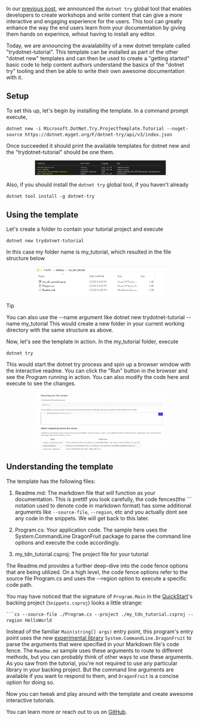 In our [previous post](https://devblogs.microsoft.com/dotnet/creating-interactive-net-documentation/), we announced the `dotnet try` global tool that enables developers to create workshops and write content that can give a more interactive and engaging experience for the users. This tool can greatly enhance the way the end users learn from your documentation by giving them hands on experince, wihout having to install any editor.

Today, we are announcing the avaialability of a new dotnet template called "trydotnet-tutorial". This template can be installed as part of the other "dotnet new" templates and can then be used to create a "getting started" basic code to help content authors understand the basics of the "dotnet try" tooling and then be able to write their own awesome documentation with it.

## Setup
To set this up, let's begin by installing the template. In a command prompt execute, 
```console
dotnet new -i Microsoft.DotNet.Try.ProjectTemplate.Tutorial --nuget-source https://dotnet.myget.org/F/dotnet-try/api/v3/index.json
```

Once succeeded it should print the available templates for dotnet new and the "trydotnet-tutorial" should be one them.

<p align ="center">
<img src ="dotnet_new.PNG" width="350">
</p>

Also, if you should install the `dotnet try` global tool, if you haven't already
```console
dotnet tool install -g dotnet-try
```

## Using the template

Let's create a folder to contain your tutorial project and execute
```console
dotnet new trydotnet-tutorial
```

In this case my folder name is my_tutorial, which resulted in the file structure below

<p align ="center">
<img src ="file_structure.PNG" width="350">
</p>

> [!TIP]
> You can also use the --name argument like
> dotnet new trydotnet-tutorial --name my_tutorial
> This would create a new folder in your current working directory with the same structure as above.

Now, let's see the template in action. In the my_tutorial folder, execute
```console
dotnet try
```

This would start the dotnet try process and spin up a browser window with the interactive readme. You can click the "Run" button in the browser and see the Program running in action. You can also modify the code here and execute to see the changes.

<p align ="center">
<img src ="dotnet_try_run.gif" width="350">
</p>

## Understanding the template

The template has the following files:


1. Readme.md: The markdown file that will function as your documentation. This is prettIf you look carefully, the code fences(the ``` notation used to denote code in markdown format) has some additional arguments like `--source-file`, `--region`, etc and you actually dont see any code in the snippets. We will get back to this later.
1. Program.cs: Your application code. The sample here uses the System.CommandLine DragonFruit package to parse the command line options and execute the code accordingly.

2. my_tdn_tutorial.csproj: The project file for your tutorial

The Readme.md provides a further deep-dive into the code fence options that are being utilized. On a high level, the code fence options refer to the source file Program.cs and uses the --region option to execute a specific code path. 

You may have noticed that the signature of `Program.Main` in the [QuickStart](./QuickStart.md)'s backing project (`Snippets.csproj`) looks a little strange:

```
```cs --source-file ./Program.cs --project ./my_tdn_tutorial.csproj --region HelloWorld
```

Instead of the familiar `Main(string[] args)` entry point, this program's entry point uses the new [experimental library](https://github.com/dotnet/command-line-api/wiki/DragonFruit-overview) `System.CommandLine.DragonFruit` to parse the arguments that were specified in your Markdown file's code fence. The `Readme.md` sample uses these arguments to route to different methods, but you can probably think of other ways to use these arguments. As you saw from the tutorial, you're not required to use any particular library in your backing project. But the command line arguments are available if you want to respond to them, and `DragonFruit` is a concise option for doing so.

Now you can tweak and play around with the template and create awesome interactive tutorials. 

You can learn more or reach out to us on [GitHub](https://github.com/dotnet/try).
